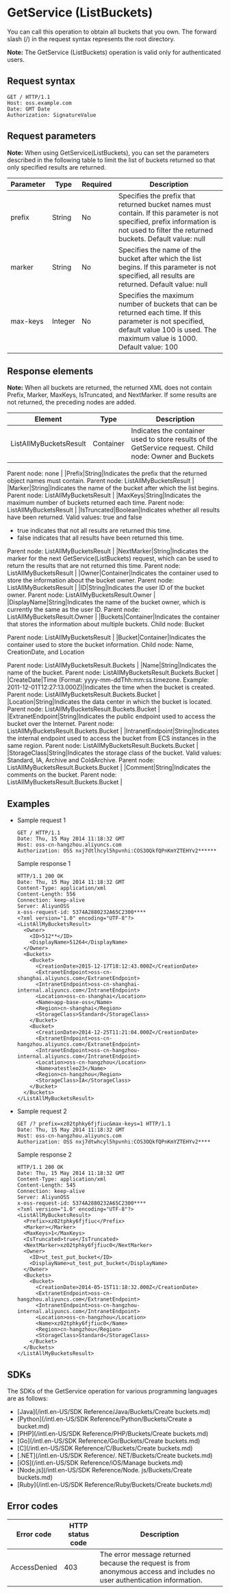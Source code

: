 # GetService \(ListBuckets\)

You can call this operation to obtain all buckets that you own. The forward slash \(/\) in the request syntax represents the root directory.

**Note:** The GetService \(ListBuckets\) operation is valid only for authenticated users.

## Request syntax

```
GET / HTTP/1.1
Host: oss.example.com
Date: GMT Date
Authorization: SignatureValue
```

## Request parameters

**Note:** When using GetService\(ListBuckets\), you can set the parameters described in the following table to limit the list of buckets returned so that only specified results are returned.

|Parameter|Type|Required|Description|
|---------|----|--------|-----------|
|prefix|String|No|Specifies the prefix that returned bucket names must contain. If this parameter is not specified, prefix information is not used to filter the returned buckets. Default value: null |
|marker|String|No|Specifies the name of the bucket after which the list begins. If this parameter is not specified, all results are returned. Default value: null |
|max-keys|Integer|No|Specifies the maximum number of buckets that can be returned each time. If this parameter is not specified, default value 100 is used. The maximum value is 1000. Default value: 100 |

## Response elements

**Note:** When all buckets are returned, the returned XML does not contain Prefix, Marker, MaxKeys, IsTruncated, and NextMarker. If some results are not returned, the preceding nodes are added.

|Element|Type|Description|
|-------|----|-----------|
|ListAllMyBucketsResult|Container|Indicates the container used to store results of the GetService request. Child node: Owner and Buckets

 Parent node: none |
|Prefix|String|Indicates the prefix that the returned object names must contain. Parent node: ListAllMyBucketsResult |
|Marker|String|Indicates the name of the bucket after which the list begins. Parent node: ListAllMyBucketsResult |
|MaxKeys|String|Indicates the maximum number of buckets returned each time. Parent node: ListAllMyBucketsResult |
|IsTruncated|Boolean|Indicates whether all results have been returned. Valid values: true and false

-   true indicates that not all results are returned this time.
-   false indicates that all results have been returned this time.

 Parent node: ListAllMyBucketsResult |
|NextMarker|String|Indicates the marker for the next GetService\(ListBuckets\) request, which can be used to return the results that are not returned this time. Parent node: ListAllMyBucketsResult |
|Owner|Container|Indicates the container used to store the information about the bucket owner. Parent node: ListAllMyBucketsResult |
|ID|String|Indicates the user ID of the bucket owner. Parent node: ListAllMyBucketsResult.Owner |
|DisplayName|String|Indicates the name of the bucket owner, which is currently the same as the user ID. Parent node: ListAllMyBucketsResult.Owner |
|Buckets|Container|Indicates the container that stores the information about multiple buckets. Child node: Bucket

 Parent node: ListAllMyBucketsResult |
|Bucket|Container|Indicates the container used to store the bucket information. Child node: Name, CreationDate, and Location

 Parent node: ListAllMyBucketsResult.Buckets |
|Name|String|Indicates the name of the bucket. Parent node: ListAllMyBucketsResult.Buckets.Bucket |
|CreateDate|Time \(Format: yyyy-mm-ddThh:mm:ss.timezone. Example: 2011-12-01T12:27:13.000Z\)|Indicates the time when the bucket is created. Parent node: ListAllMyBucketsResult.Buckets.Bucket |
|Location|String|Indicates the data center in which the bucket is located. Parent node: ListAllMyBucketsResult.Buckets.Bucket |
|ExtranetEndpoint|String|Indicates the public endpoint used to access the bucket over the Internet. Parent node: ListAllMyBucketsResult.Buckets.Bucket |
|IntranetEndpoint|String|Indicates the internal endpoint used to access the bucket from ECS instances in the same region. Parent node: ListAllMyBucketsResult.Buckets.Bucket |
|StorageClass|String|Indicates the storage class of the bucket. Valid values: Standard, IA, Archive and ColdArchive. Parent node: ListAllMyBucketsResult.Buckets.Bucket |
|Comment|String|Indicates the comments on the bucket. Parent node: ListAllMyBucketsResult.Buckets.Bucket |

## Examples

-   Sample request 1

    ```
    GET / HTTP/1.1
    Date: Thu, 15 May 2014 11:18:32 GMT
    Host: oss-cn-hangzhou.aliyuncs.com
    Authorization: OSS nxj7dtlhcyl5hpvnhi:COS3OQkfQPnKmYZTEHYv2******
    ```

    Sample response 1

    ```
    HTTP/1.1 200 OK
    Date: Thu, 15 May 2014 11:18:32 GMT
    Content-Type: application/xml
    Content-Length: 556
    Connection: keep-alive
    Server: AliyunOSS
    x-oss-request-id: 5374A2880232A65C2300****
    <?xml version="1.0" encoding="UTF-8"?>
    <ListAllMyBucketsResult>
      <Owner>
        <ID>512**</ID>
        <DisplayName>51264</DisplayName>
      </Owner>
      <Buckets>
        <Bucket>
          <CreationDate>2015-12-17T18:12:43.000Z</CreationDate>
          <ExtranetEndpoint>oss-cn-shanghai.aliyuncs.com</ExtranetEndpoint>
          <IntranetEndpoint>oss-cn-shanghai-internal.aliyuncs.com</IntranetEndpoint>
          <Location>oss-cn-shanghai</Location>
          <Name>app-base-oss</Name>
          <Region>cn-shanghai</Region>
          <StorageClass>Standard</StorageClass>
        </Bucket>
        <Bucket>
          <CreationDate>2014-12-25T11:21:04.000Z</CreationDate>
          <ExtranetEndpoint>oss-cn-hangzhou.aliyuncs.com</ExtranetEndpoint>
          <IntranetEndpoint>oss-cn-hangzhou-internal.aliyuncs.com</IntranetEndpoint>
          <Location>oss-cn-hangzhou</Location>
          <Name>atestleo23</Name>
          <Region>cn-hangzhou</Region>
          <StorageClass>IA</StorageClass>
        </Bucket>
      </Buckets>
    </ListAllMyBucketsResult>
    ```

-   Sample request 2

    ```
    GET /? prefix=xz02tphky6fjfiuc&max-keys=1 HTTP/1.1
    Date: Thu, 15 May 2014 11:18:32 GMT
    Host: oss-cn-hangzhou.aliyuncs.com
    Authorization: OSS nxj7dtwhcyl5hpvnhi:COS3OQkfQPnKmYZTEHYv2****
    ```

    Sample response 2

    ```
    HTTP/1.1 200 OK
    Date: Thu, 15 May 2014 11:18:32 GMT
    Content-Type: application/xml
    Content-Length: 545
    Connection: keep-alive
    Server: AliyunOSS
    x-oss-request-id: 5374A2880232A65C2300****
    <?xml version="1.0" encoding="UTF-8"?>
    <ListAllMyBucketsResult>
      <Prefix>xz02tphky6fjfiuc</Prefix>
      <Marker></Marker>
      <MaxKeys>1</MaxKeys>
      <IsTruncated>true</IsTruncated>
      <NextMarker>xz02tphky6fjfiuc0</NextMarker>
      <Owner>
        <ID>ut_test_put_bucket</ID>
        <DisplayName>ut_test_put_bucket</DisplayName>
      </Owner>
      <Buckets>
        <Bucket>
          <CreationDate>2014-05-15T11:18:32.000Z</CreationDate>
          <ExtranetEndpoint>oss-cn-hangzhou.aliyuncs.com</ExtranetEndpoint>
          <IntranetEndpoint>oss-cn-hangzhou-internal.aliyuncs.com</IntranetEndpoint>
          <Location>oss-cn-hangzhou</Location>
          <Name>xz02tphky6fjfiuc0</Name>
          <Region>cn-hangzhou</Region>
          <StorageClass>Standard</StorageClass>
        </Bucket>
      </Buckets>
    </ListAllMyBucketsResult>
    ```


## SDKs

The SDKs of the GetService operation for various programming languages are as follows:

-   [Java](/intl.en-US/SDK Reference/Java/Buckets/Create buckets.md)
-   [Python](/intl.en-US/SDK Reference/Python/Buckets/Create a bucket.md)
-   [PHP](/intl.en-US/SDK Reference/PHP/Buckets/Create buckets.md)
-   [Go](/intl.en-US/SDK Reference/Go/Buckets/Create buckets.md)
-   [C](/intl.en-US/SDK Reference/C/Buckets/Create buckets.md)
-   [.NET](/intl.en-US/SDK Reference/. NET/Buckets/Create buckets.md)
-   [iOS](/intl.en-US/SDK Reference/iOS/Manage buckets.md)
-   [Node.js](/intl.en-US/SDK Reference/Node. js/Buckets/Create buckets.md)
-   [Ruby](/intl.en-US/SDK Reference/Ruby/Buckets/Create buckets.md)

## Error codes

|Error code|HTTP status code|Description|
|----------|----------------|-----------|
|AccessDenied|403|The error message returned because the request is from anonymous access and includes no user authentication information.|


